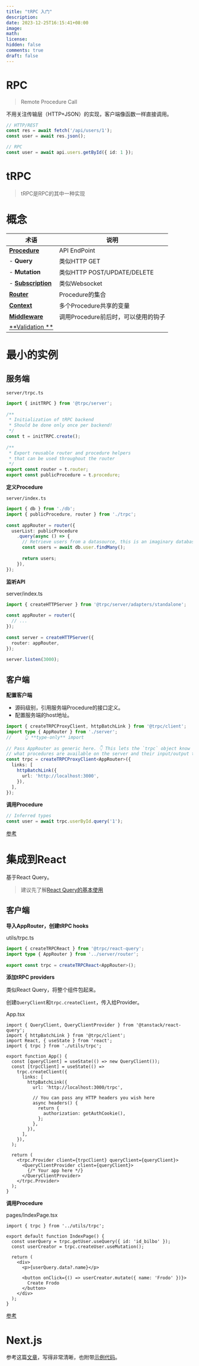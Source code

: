 ```yaml
---
title: "tRPC 入门"
description: 
date: 2023-12-25T16:15:41+08:00
image: 
math: 
license: 
hidden: false
comments: true
draft: false
---
```




# RPC

> Remote Procedure Call

不用关注传输层（HTTP+JSON）的实现，客户端像函数一样直接调用。

```typescript
// HTTP/REST
const res = await fetch('/api/users/1');
const user = await res.json();

// RPC
const user = await api.users.getById({ id: 1 });
```



# tRPC

> tRPC是RPC的其中一种实现



# 概念



| 术语                                                         | 说明                                |
| ------------------------------------------------------------ | ----------------------------------- |
| [**Procedure**](https://trpc.io/docs/server/procedures)      | API EndPoint                        |
| - **Query**                                                  | 类似HTTP GET                        |
| - **Mutation**                                               | 类似HTTP POST/UPDATE/DELETE         |
| - [**Subscription**](https://trpc.io/docs/subscriptions)     | 类似Websocket                       |
| [**Router**](https://trpc.io/docs/server/routers)            | Procedure的集合                     |
| [**Context**](https://trpc.io/docs/server/context)           | 多个Procedure共享的变量             |
| [**Middleware**](https://trpc.io/docs/server/middlewares)    | 调用Procedure前后时，可以使用的钩子 |
| [**Validation **](https://trpc.io/docs/server/procedures#input-validation) |                                     |



# 最小的实例



## 服务端

`server/trpc.ts`

```typescript
import { initTRPC } from '@trpc/server';
 
/**
 * Initialization of tRPC backend
 * Should be done only once per backend!
 */
const t = initTRPC.create();
 
/**
 * Export reusable router and procedure helpers
 * that can be used throughout the router
 */
export const router = t.router;
export const publicProcedure = t.procedure;
```



**定义Procedure**

`server/index.ts`

```typescript
import { db } from './db';
import { publicProcedure, router } from './trpc';
 
const appRouter = router({
  userList: publicProcedure
    .query(async () => {
      // Retrieve users from a datasource, this is an imaginary database
      const users = await db.user.findMany();
             
      return users;
    }),
});
```



**监听API**

server/index.ts

```typescript
import { createHTTPServer } from '@trpc/server/adapters/standalone';
 
const appRouter = router({
  // ...
});
 
const server = createHTTPServer({
  router: appRouter,
});
 
server.listen(3000);
```



## 客户端



**配置客户端**

- 源码级别，引用服务端Procedure的接口定义。
- 配置服务端的host地址。

```typescript
import { createTRPCProxyClient, httpBatchLink } from '@trpc/client';
import type { AppRouter } from './server';
//     👆 **type-only** import
 
// Pass AppRouter as generic here. 👇 This lets the `trpc` object know
// what procedures are available on the server and their input/output types.
const trpc = createTRPCProxyClient<AppRouter>({
  links: [
    httpBatchLink({
      url: 'http://localhost:3000',
    }),
  ],
});
```



**调用Procedure**

```typescript
// Inferred types
const user = await trpc.userById.query('1');
```



[参考](https://trpc.io/docs/quickstart)



# 集成到React

基于React Query。

> 建议先了解[React Query的基本使用](https://blog.ververv.com/p/react-query/)



## 客户端

**导入AppRouter，创建tRPC hooks**

utils/trpc.ts

```typescript
import { createTRPCReact } from '@trpc/react-query';
import type { AppRouter } from '../server/router';
 
export const trpc = createTRPCReact<AppRouter>();
```



**添加tRPC providers**

类似React Query，将整个组件包起来。

创建`QueryClient`和`trpc.createClient`，传入给Provider。

App.tsx

```react
import { QueryClient, QueryClientProvider } from '@tanstack/react-query';
import { httpBatchLink } from '@trpc/client';
import React, { useState } from 'react';
import { trpc } from './utils/trpc';

export function App() {
  const [queryClient] = useState(() => new QueryClient());
  const [trpcClient] = useState(() =>
    trpc.createClient({
      links: [
        httpBatchLink({
          url: 'http://localhost:3000/trpc',

          // You can pass any HTTP headers you wish here
          async headers() {
            return {
              authorization: getAuthCookie(),
            };
          },
        }),
      ],
    }),
  );

  return (
    <trpc.Provider client={trpcClient} queryClient={queryClient}>
      <QueryClientProvider client={queryClient}>
        {/* Your app here */}
      </QueryClientProvider>
    </trpc.Provider>
  );
}
```

**调用Procedure**

pages/IndexPage.tsx

```react
import { trpc } from '../utils/trpc';
 
export default function IndexPage() {
  const userQuery = trpc.getUser.useQuery({ id: 'id_bilbo' });
  const userCreator = trpc.createUser.useMutation();
 
  return (
    <div>
      <p>{userQuery.data?.name}</p>
 
      <button onClick={() => userCreator.mutate({ name: 'Frodo' })}>
        Create Frodo
      </button>
    </div>
  );
}
```



[参考](https://trpc.io/docs/client/react/setup)



# Next.js



参考这篇[文章](https://www.wilchow.com/blog/get-end-to-end-typesafe-apis-with-trpc-and-nextjs-app-router)，写得非常清晰，也附带[示例代码](https://github.com/javajunky/nextjs-trpc-demo)。









